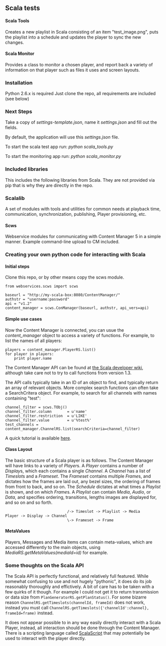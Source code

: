 ## Scala tests

#### Scala Tools
Creates a new playlist in Scala consisting of an item "test_image.png", puts the playlist into a schedule and updates the player to sync the new changes.

#### Scala Monitor
Provides a class to monitor a chosen player, and report back a variety of information on that player such as files it uses and screen layouts.

### Installation

Python 2.6.x is required
Just clone the repo, all requirements are included (see below)

### Next Steps

Take a copy of *settings-template.json*, name it *settings.json* and fill out the fields.

By default, the application will use this *settings.json* file.

To start the scala test app run:
*python scala_tools.py*

To start the monitoring app run:
*python scala_monitor.py*

### Included libraries

This includes the following libraries from Scala. They are not provided via pip that is why they are directly in the repo.

### Scalalib

A set of modules with tools and utilities for common needs at playback
time, communication, synchronization, publishing, Player provisioning, etc.


#### Scws

Webservice modules for communicating with Content Manager 5 in a simple
manner.  Example command-line upload to CM included.


### Creating your own python code for interacting with Scala

#### Initial steps

Clone this repo, or by other means copy the scws module.

    from webservices.scws import scws

    baseurl = "http://my-scala-box:8080/ContentManager/"
    authstr = "username:password"
    api = "v1.2"
    content_manager = scws.ConManager(baseurl, authstr, api_vers=api)

#### Simple use cases

Now the Content Manager is connected, you can usue the *content_manager* object to access a variety of functions. For example, to list the names of all players:

    players = content_manager.PlayerRS.list()
    for player in players:
        print player.name

The Content Manager API can be found at [the Scala developer wiki](https://developer.scala.com/dev/index.php/API_version_main), although take care not to
try to call functions from version 1.3.

The API calls typically take in an ID of an object to find, and typically return an array of relevant objects. More complex search functions can often take a SearchCritera object.
For example, to search for all channels with names containing "test":

    channel_filter = scws.TObj()
    channel_filter.column       = u'name'
    channel_filter.restriction  = u'LIKE'
    channel_filter.value        = u'%test%'
    test_channels = content_manager.ChannelRS.list(searchCriteria=channel_filter)

A quick tutorial is available [here](https://developer.scala.com/dev/index.php/WebServicesTutorial_python_mike).

#### Class Layout
The basic structure of a Scala player is as follows. The Content Manager will have links to a variety of *Player*s. A *Player* contains a number of *Display*s, which each contains a single *Channel*. A *Channel* has a list of *Timeslot*s and a *Frameset*. The *Frameset* contains multiple *Frame*s, and dictates how the frames are laid out, any bezel sizes, the ordering of frames from front to back, and so on. The *Schedule* dictates at what times a *Playlist* is shown, and on which *Frame*s. A *Playlist* can contain *Media*, *Audio*, or *Data*, and specifies ordering, transitions, lengths images are displayed for, and so on and so forth.

                                /-> Timeslot -> Playlist -> Media
    Player -> Display -> Channel
                                \-> Frameset -> Frame

#### MetaValues
Players, Messages and Media items can contain meta-values, which are accessed differently to the main objects, using *MediaRS.getMetaValues(mediaId=id)* for example.


### Some thoughts on the Scala API

The Scala API is perfectly functional, and relatively full featured. While somewhat confusing to use and not hugely "pythonic", it does do its job reasonably thoroughly and effictively. A bit of care has to be taken with a few quirks of it though. For example I could not get it to return transmission or data size from `PlanGeneratorRS.getPlanStatus()`. For some bizarre reason `ChannelRS.getTimeslots(channelId, frameId)` does not work, instead you must call `ChannelRS.getTimeslots({'channelId':channel}, frameId=frame)` instead.

It does not appear possible to in any way easily directly interact with a Scala Player, instead, all interaction should be done through the Content Manager. There is a scripting language called [ScalaScript](https://developer.scala.com/dev/index.php/ScalaScript_Language) that may potentially be used to interact with the player directly.
